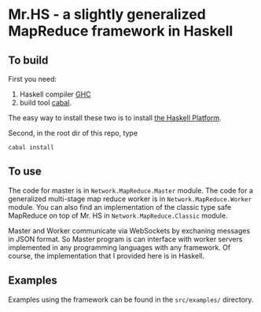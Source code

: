 # Mr.HS - a slightly generalized MapReduce framework in Haskell

## To build
First you need: 

1. Haskell compiler [GHC](https://www.haskell.org/ghc/)
2. build tool [cabal](https://www.haskell.org/cabal/).

The easy way to install these two is to install
[the Haskell Platform](https://www.haskell.org/platform/).

Second, in the root dir of this repo, type
```.shell
cabal install
```

## To use
The code for master is in `Network.MapReduce.Master` module.
The code for a generalized multi-stage map reduce worker is in `Network.MapReduce.Worker` module.
You can also find an implementation of the classic type safe MapReduce on top
of Mr. HS in `Network.MapReduce.Classic` module.

Master and Worker communicate via WebSockets by exchaning messages in JSON format.
So Master program is can interface with worker servers implemented in any 
programming languages with any framework. Of course, the implementation that 
I provided here is in Haskell.

## Examples
Examples using the framework can be found in the `src/examples/` directory.
